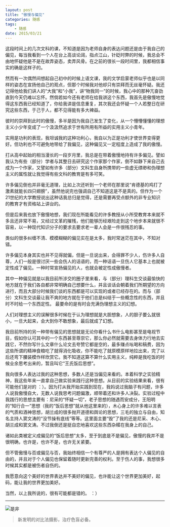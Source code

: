 ```yaml
---
layout: post
title: "傲慢与偏见" 
categories: 随感
tags: 
	- 随感
date: 2015/03/21
---
```



这段时间上的几次文科的课，不知道是因为老师自身的表达问题还是由于我自己的偏见，每当我看到一个人在台上高谈论阔，指点江山，针砭时弊的时候，我总会不由地怀疑他是不是在故弄姿态，卖弄风骨。在之前的很长一段时间里，我都相信事实的确是这样子的。

<!--more-->

然而有一次偶然间想起自己初中的时候上语文课，我的文学启蒙老师似乎也是以同样的姿态在宣扬他自己的观点，但那个时候我对他却只有崇拜而无丝毫怀疑。我还记得他给我们讲人的“大我”和“小我”，讲“物我同一”的时候，我心中的那种亢奋劲直到今天仍难以忘怀。然倘若如今还有老师在给我讲这个东西，我首先是傲慢地觉得这东西我已经知道了，你给我讲是信息重复，其次我还会怀疑一个人若整日在研究这些东西，于己于人，都不见得能有多大裨益。

彼时的崇拜到此时的傲慢，多半是因为我自己发生了变化，从一个懵懵懂懂的理想主义小少年变成了一个汲汲然追求于世有所用有所益的实用主义小青年。

实用是功利的表现，我坦诚我的这种功利心，我自以为正是功利才使世界变得更好。但功利也不可避免地带给了我偏见，这种偏见又一定程度上造成了我的傲慢。

打从高中起始的相当漫长的一段岁月里，我总是在带着傲慢地持有许多偏见。譬如我认为有些（部分）学者与其整日去研究这个作家那个作家，倒不如静下来自己去成为一个作家，又譬如有许多（部分）文科生自身所携带的一些虚无缥缈和伪理想主义的属性就让我觉得有些文科的教育是有多可笑。

许多偏见倒也并非毫无道理，比如上次还听到一个老师在那里说“肯德基的鸡打了激素就能长四只翅膀”，虽然他说完也强调自己不知道这是不是真的。但作为一个21世纪的大学教授说出这种话我总归是觉得，还是需要再受点额外的非专业知识的教育才有资格站上讲台的。

但是后来我也放下傲慢地想，我们现在所能看见的许多教授从小所受教育本来就不多且还非常不易，又经过文革的摧残，他们能够历经艰险走到这个地步本来就很不容易，以一种现代知识分子的要求去要求老一辈人会是一件很残忍的事。

类似的很多纠缠不清、模模糊糊的偏见实在是太多，我时常迷茫在其中，不知对错。

许多偏见本身其实也并不见得就偏，但是一旦说出来，会得罪不少人，伤许多人自尊，人们一般是很讨厌一些会伤人的话语的，而一种话语一旦伤人它基本上也就被定性成了偏见。一种时常宣扬偏见的人，也就会被定性成傲慢者。

其中一种偏见就是以我目前所涉交的圈子里来看，与（部分）理科生交谈最愉快的地方就在于我们各自都非常明确自己想要什么，并且谈话会朝着我们所期望的方向进行，而且大部分时候我们谈的东西都是可以实现的或者已经存在的。而与（部分）文科生交谈最让我不爽的地方就在于他们总是纠结于一些概念性的东西，并且时不时给一个东西定性。
最要命的是有时会充满伪理想主义的幻想。

人们对理想主义的误解很多时候在于认为理想就是大胆想象，人的胆子要么就很小，一旦大起来，会大到你不敢想象，最后就成了幻想。

我目前所持的另一种带有偏见的思想就是无论你看什么书什么电影甚至是电视节目，假如你认可其中的一个东西甚至尊崇它，那么你必然就需要去身体力行地去实践它，不然你写什么文章什么论文去夸赞它都是空的，最多赚点吆喝和稿费，因为这些所谓的精神食粮吃了就得消化吸收，你不能吃了就原模原样地拉出来，完了以后还弯下腰装模作样欣赏它。我不知道这算不算什么实用主义，纯粹是我吃饭的时候业余思考出来的，暂且叫它“王氏饭后思想”。

我向很多人表达过我的这种思想，多数人还是当偏见来看的。本着科学之实验精神，我这些年来一直拿自己做实验来践行这种思想。从目前的实验结果来看，很有可能他们是对的 ：）。因为打从我开始实践到现在，我妈说过我脑子有问题，许多人说我傲慢自大，无数人说我思考问题偏激，顺带着还和许多人决裂。实验过程中我践行的思想主要有：尼采的“怀疑一切”，老子思想的随遇而安成分，王阳明的“知行合一”思想（我的“饭后思想”就从他这里来的），木心身上的许多难以言表的气质和酒神思想，胡兰成的很多抛开道德和舆论的思想，三毛的独立与自由，知名主持人窦文涛的“没节操有底线”等等。这里面主要“毁”了我的还是尼采、木心、胡兰成和窦文涛。不过我倒还是挺自恋地喜欢这些东西杂糅在我身上的自己。

诸如此类被定义成偏见的“饭后思想”太多，至于到底是不是偏见，傲慢的我并不是很明确，也许是，也许不是，也许无关紧要。

但不管傲慢与否或偏见与否，我始终相信一个有尊严的人是拥有表达个人偏见的自由的，并且对于个人偏见也保留着随时更新完善的权利。至于伤人的事，我想很多时候其实都是被伤者自伤的。

我愿意向这个美好的世界表达并不美好的偏见，也许能让这个世界更加美好，起码，能让我的世界更加美好。

当然，以上我所说的，很有可能都是错的。 ：） 




----------


![是非](http://ww4.sinaimg.cn/large/708485bfgw1eq36juhuv6j20vz08fq3z.jpg)
> 新发明的对比法摄影，治疗色盲必备。













